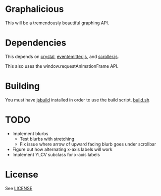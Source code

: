 # Graphalicious

This will be a tremendously beautiful graphing API.

# Dependencies

This depends on [crystal](https://github.com/unixpickle/crystal), [eventemitter.js](https://github.com/unixpickle/eventemitter.js), and [scroller.js](https://github.com/unixpickle/scroller.js).

This also uses the window.requestAnimationFrame API.

# Building

You must have [jsbuild](https://github.com/unixpickle/jsbuild) installed in order to use the build script, [build.sh](build.sh).

# TODO

 * Implement blurbs
   * Test blurbs with stretching
   * Fix issue where arrow of upward facing blurb goes under scrollbar
 * Figure out how alternating x-axis labels will work
 * Implement YLCV subclass for x-axis labels

# License

See [LICENSE](LICENSE)
